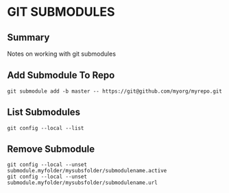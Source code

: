 # GIT SUBMODULES

## Summary

Notes on working with git submodules

## Add Submodule To Repo

```console
git submodule add -b master -- https://git@github.com/myorg/myrepo.git
```

## List Submodules

```console
git config --local --list
```

## Remove Submodule

```console
git config --local --unset submodule.myfolder/mysubsfolder/submodulename.active
git config --local --unset submodule.myfolder/mysubsfolder/submodulename.url
```

